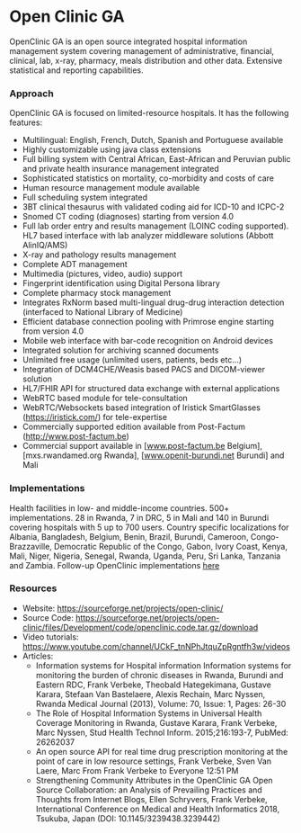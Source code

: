 # Open Clinic GA

OpenClinic GA is an open source integrated hospital information
management system covering management of administrative, financial,
clinical, lab, x-ray, pharmacy, meals distribution and other data.
Extensive statistical and reporting capabilities.

### Approach

OpenClinic GA is focused on limited-resource hospitals. It has the
following features:

- Multilingual: English, French, Dutch, Spanish and Portuguese available
- Highly customizable using java class extensions
- Full billing system with Central African, East-African and Peruvian
  public and private health insurance management integrated
- Sophisticated statistics on mortality, co-morbidity and costs of care
- Human resource management module available
- Full scheduling system integrated
- 3BT clinical thesaurus with validated coding aid for ICD-10 and ICPC-2
- Snomed CT coding (diagnoses) starting from version 4.0
- Full lab order entry and results management (LOINC coding supported).
  HL7 based interface with lab analyzer middleware solutions (Abbott
  AlinIQ/AMS)
- X-ray and pathology results management
- Complete ADT management
- Multimedia (pictures, video, audio) support
- Fingerprint identification using Digital Persona library
- Complete pharmacy stock management
- Integrates RxNorm based multi-lingual drug-drug interaction detection
  (interfaced to National Library of Medicine)
- Efficient database connection pooling with Primrose engine starting
  from version 4.0
- Mobile web interface with bar-code recognition on Android devices
- Integrated solution for archiving scanned documents
- Unlimited free usage (unlimited users, patients, beds etc...)
- Integration of DCM4CHE/Weasis based PACS and DICOM-viewer solution
- HL7/FHIR API for structured data exchange with external applications
- WebRTC based module for tele-consultation
- WebRTC/Websockets based integration of Iristick SmartGlasses
  (https://iristick.com/) for tele-expertise
- Commercially supported edition available from Post-Factum
  (http://www.post-factum.be)
- Commercial support available in \[www.post-factum.be Belgium\],
  \[mxs.rwandamed.org Rwanda\], \[www.openit-burundi.net Burundi\] and
  Mali

### Implementations

Health facilities in low- and middle-income countries. 500+
implementations. 28 in Rwanda, 7 in DRC, 5 in Mali and 140 in Burundi
covering hospitals with 5 up to 700 users. Country specific
localizations for Albania, Bangladesh, Belgium, Benin, Brazil, Burundi,
Cameroon, Congo-Brazzaville, Democratic Republic of the Congo, Gabon,
Ivory Coast, Kenya, Mali, Niger, Nigeria, Senegal, Rwanda, Uganda, Peru,
Sri Lanka, Tanzania and Zambia. Follow-up OpenClinic implementations
[here](http://www.globalhealthbarometer.net)

### Resources

- Website: <https://sourceforge.net/projects/open-clinic/>
- Source Code:
  <https://sourceforge.net/projects/open-clinic/files/Development/code/openclinic.code.tar.gz/download>
- Video tutorials:
  <https://www.youtube.com/channel/UCkF_tnNPhJtquZpRgntfh3w/videos>
- Articles:
  - Information systems for Hospital information Information systems for
    monitoring the burden of chronic diseases in Rwanda, Burundi and
    Eastern RDC, Frank Verbeke, Theobald Hategekimana, Gustave Karara,
    Stefaan Van Bastelaere, Alexis Rechain, Marc Nyssen, Rwanda Medical
    Journal (2013), Volume: 70, Issue: 1, Pages: 26-30
  - The Role of Hospital Information Systems in Universal Health
    Coverage Monitoring in Rwanda, Gustave Karara, Frank Verbeke, Marc
    Nyssen, Stud Health Technol Inform. 2015;216:193-7, PubMed: 26262037
  - An open source API for real time drug prescription monitoring at the
    point of care in low resource settings, Frank Verbeke, Sven Van
    Laere, Marc From Frank Verbeke to Everyone 12:51 PM
  - Strengthening Community Attributes in the OpenClinic GA Open Source
    Collaboration: an Analysis of Prevailing Practices and Thoughts from
    Internet Blogs, Ellen Schryvers, Frank Verbeke, International
    Conference on Medical and Health Informatics 2018, Tsukuba, Japan
    (DOI: 10.1145/3239438.3239442)
